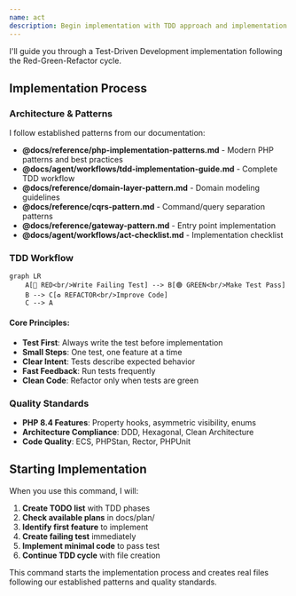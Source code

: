 ```yaml
---
name: act
description: Begin implementation with TDD approach and implementation checklist
---
```


I'll guide you through a Test-Driven Development implementation following the Red-Green-Refactor cycle.

## Implementation Process

### Architecture & Patterns
I follow established patterns from our documentation:
- **@docs/reference/php-implementation-patterns.md** - Modern PHP patterns and best practices
- **@docs/agent/workflows/tdd-implementation-guide.md** - Complete TDD workflow
- **@docs/reference/domain-layer-pattern.md** - Domain modeling guidelines
- **@docs/reference/cqrs-pattern.md** - Command/query separation patterns
- **@docs/reference/gateway-pattern.md** - Entry point implementation
- **@docs/agent/workflows/act-checklist.md** - Implementation checklist

### TDD Workflow

```mermaid
graph LR
    A[🔴 RED<br/>Write Failing Test] --> B[🟢 GREEN<br/>Make Test Pass]
    B --> C[♻️ REFACTOR<br/>Improve Code]
    C --> A
```

#### Core Principles:
- **Test First**: Always write the test before implementation
- **Small Steps**: One test, one feature at a time
- **Clear Intent**: Tests describe expected behavior
- **Fast Feedback**: Run tests frequently
- **Clean Code**: Refactor only when tests are green

### Quality Standards
- **PHP 8.4 Features**: Property hooks, asymmetric visibility, enums
- **Architecture Compliance**: DDD, Hexagonal, Clean Architecture
- **Code Quality**: ECS, PHPStan, Rector, PHPUnit

## Starting Implementation

When you use this command, I will:

1. **Create TODO list** with TDD phases
2. **Check available plans** in docs/plan/
3. **Identify first feature** to implement
4. **Create failing test** immediately
5. **Implement minimal code** to pass test
6. **Continue TDD cycle** with file creation

This command starts the implementation process and creates real files following our established patterns and quality standards.
